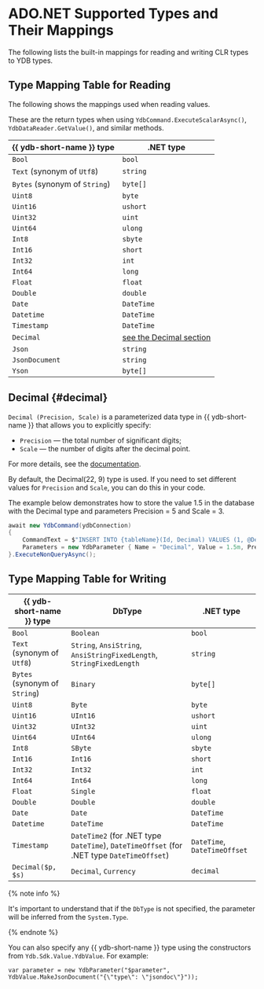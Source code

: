 # ADO.NET Supported Types and Their Mappings

The following lists the built-in mappings for reading and writing CLR types to YDB types.

## Type Mapping Table for Reading

The following shows the mappings used when reading values.

These are the return types when using `YdbCommand.ExecuteScalarAsync()`, `YdbDataReader.GetValue()`, and similar methods.

| {{ ydb-short-name }} type     | .NET type                           |
|-------------------------------|-------------------------------------|
| `Bool`                        | `bool`                              |
| `Text` (synonym of `Utf8`)    | `string`                            |
| `Bytes` (synonym of `String`) | `byte[]`                            |
| `Uint8`                       | `byte`                              |
| `Uint16`                      | `ushort`                            |
| `Uint32`                      | `uint`                              |
| `Uint64`                      | `ulong`                             |
| `Int8`                        | `sbyte`                             |
| `Int16`                       | `short`                             |
| `Int32`                       | `int`                               |
| `Int64`                       | `long`                              |
| `Float`                       | `float`                             |
| `Double`                      | `double`                            |
| `Date`                        | `DateTime`                          |
| `Datetime`                    | `DateTime`                          |
| `Timestamp`                   | `DateTime`                          |
| `Decimal`                     | [see the Decimal section](#decimal) |
| `Json`                        | `string`                            |
| `JsonDocument`                | `string`                            |
| `Yson`                        | `byte[]`                            |

## Decimal {#decimal}

`Decimal (Precision, Scale)` is a parameterized data type in {{ ydb-short-name }} that allows you to explicitly specify:

* `Precision` — the total number of significant digits;
* `Scale` — the number of digits after the decimal point.

For more details, see the [documentation](../../../yql/reference/types/primitive.md#numeric).

By default, the Decimal(22, 9) type is used. If you need to set different values for `Precision` and `Scale`, you can do this in your code.

The example below demonstrates how to store the value 1.5 in the database with the Decimal type and parameters Precision = 5 and Scale = 3.

```c#
await new YdbCommand(ydbConnection)
{
    CommandText = $"INSERT INTO {tableName}(Id, Decimal) VALUES (1, @Decimal);",
    Parameters = new YdbParameter { Name = "Decimal", Value = 1.5m, Precision = 5, Scale = 3 }
}.ExecuteNonQueryAsync();
```

## Type Mapping Table for Writing

| {{ ydb-short-name }} type     | DbType                                                                                    | .NET type                    |
|-------------------------------|-------------------------------------------------------------------------------------------|------------------------------|
| `Bool`                        | `Boolean`                                                                                 | `bool`                       |
| `Text` (synonym of `Utf8`)    | `String`, `AnsiString`, `AnsiStringFixedLength`, `StringFixedLength`                      | `string`                     |
| `Bytes` (synonym of `String`) | `Binary`                                                                                  | `byte[]`                     |
| `Uint8`                       | `Byte`                                                                                    | `byte`                       |
| `Uint16`                      | `UInt16`                                                                                  | `ushort`                     |
| `Uint32`                      | `UInt32`                                                                                  | `uint`                       |
| `Uint64`                      | `UInt64`                                                                                  | `ulong`                      |
| `Int8`                        | `SByte`                                                                                   | `sbyte`                      |
| `Int16`                       | `Int16`                                                                                   | `short`                      |
| `Int32`                       | `Int32`                                                                                   | `int`                        |
| `Int64`                       | `Int64`                                                                                   | `long`                       |
| `Float`                       | `Single`                                                                                  | `float`                      |
| `Double`                      | `Double`                                                                                  | `double`                     |
| `Date`                        | `Date`                                                                                    | `DateTime`                   |
| `Datetime`                    | `DateTime`                                                                                | `DateTime`                   |
| `Timestamp`                   | `DateTime2` (for .NET type `DateTime`), `DateTimeOffset` (for .NET type `DateTimeOffset`) | `DateTime`, `DateTimeOffset` |
| `Decimal($p, $s)`             | `Decimal`, `Currency`                                                                     | `decimal`                    |

{% note info %}

It's important to understand that if the `DbType` is not specified, the parameter will be inferred from the `System.Type`.

{% endnote %}

You can also specify any {{ ydb-short-name }} type using the constructors from `Ydb.Sdk.Value.YdbValue`. For example:

```с#
var parameter = new YdbParameter("$parameter", YdbValue.MakeJsonDocument("{\"type\": \"jsondoc\"}")); 
```
